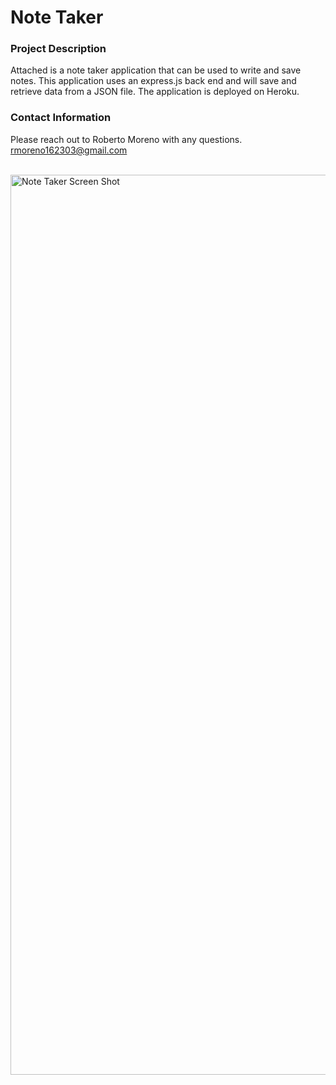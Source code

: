 # Note Taker 

### Project Description 
Attached is a note taker application that can be used to write and save notes. This application uses an express.js back end and will save and retrieve data from a JSON file. The application is deployed on Heroku. 

### Contact Information 
Please reach out to Roberto Moreno with any questions. rmoreno162303@gmail.com

<br/>

<img width="1440" alt="Note Taker Screen Shot " src="https://user-images.githubusercontent.com/105377377/185038665-8c3792b5-0034-46e8-9257-099ed6cbb416.png">
